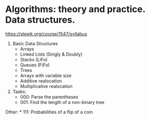 # Algorithms: theory and practice. Data structures.

https://stepik.org/course/1547/syllabus

1. Basic Data Structures
	* Arrays
	* Linked Lists (Singly & Doubly)
	* Stacks (LiFo)
	* Queues (FiFo)
	* Trees
	* Arrays with variable size
	* Additive realocation
	* Multiplicative realocation
2. Tasks:
	* 000: Parse the parentheses
	* 001: Find the length of a non-binary tree

Other:
	* 111: Probabilities of a flip of a coin

